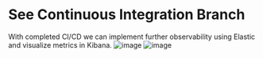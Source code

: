 # See Continuous Integration Branch

With completed CI/CD we can implement further observability using Elastic and visualize metrics in Kibana.
![image](https://github.com/ohakawati/CI-CD_ComputeEngine/assets/89810188/7381621b-5ab3-4abe-8e0a-58fe64a8aafd)
![image](https://github.com/ohakawati/CI-CD_ComputeEngine/assets/89810188/8304842c-d94b-449f-b897-76cc27dfb84c)
